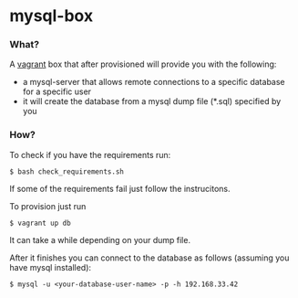 # mysql-box

### What?

A [vagrant](http://docs.vagrantup.com/v2/why-vagrant/index.html) box that after provisioned will provide you with the following:

- a mysql-server that allows remote connections to a specific database for a specific user
- it will create the database from a mysql dump file (*.sql) specified by you

### How?

To check if you have the requirements run:
```
$ bash check_requirements.sh
```

If some of the requirements fail just follow the instrucitons.

To provision just run
```
$ vagrant up db
```

It can take a while depending on your dump file.

After it finishes you can connect to the database as follows (assuming you have mysql installed):
```
$ mysql -u <your-database-user-name> -p -h 192.168.33.42
```
